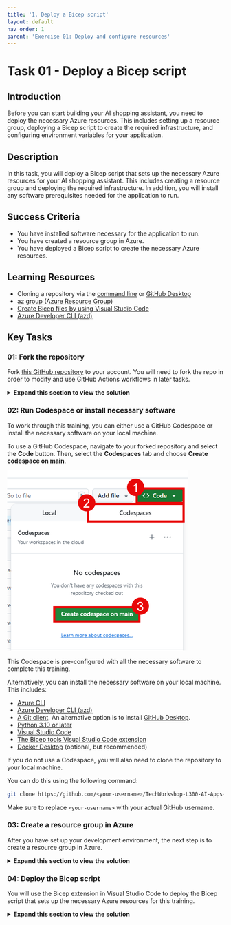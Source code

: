 ```yaml
---
title: '1. Deploy a Bicep script'
layout: default
nav_order: 1
parent: 'Exercise 01: Deploy and configure resources'
---
```


# Task 01 - Deploy a Bicep script

## Introduction

Before you can start building your AI shopping assistant, you need to deploy the necessary Azure resources. This includes setting up a resource group, deploying a Bicep script to create the required infrastructure, and configuring environment variables for your application.

## Description

In this task, you will deploy a Bicep script that sets up the necessary Azure resources for your AI shopping assistant. This includes creating a resource group and deploying the required infrastructure. In addition, you will install any software prerequisites needed for the application to run.

## Success Criteria

- You have installed software necessary for the application to run.
- You have created a resource group in Azure.
- You have deployed a Bicep script to create the necessary Azure resources.

## Learning Resources

- Cloning a repository via the [command line](https://docs.github.com/en/github/creating-cloning-and-archiving-repositories/cloning-a-repository) or [GitHub Desktop](https://docs.github.com/en/desktop/contributing-and-collaborating-using-github-desktop/cloning-a-repository-from-github-to-github-desktop)
- [az group (Azure Resource Group)](https://learn.microsoft.com/cli/azure/group?view=azure-cli-latest)
- [Create Bicep files by using Visual Studio Code](https://learn.microsoft.com/azure/azure-resource-manager/bicep/visual-studio-code?tabs=CLI)
- [Azure Developer CLI (azd)](https://learn.microsoft.com/azure/developer/azure-developer-cli/overview?tabs=linux)

## Key Tasks

### 01: Fork the repository

Fork [this GitHub repository](https://github.com/microsoft/TechWorkshop-L300-AI-Apps-and-Agents) to your account. You will need to fork the repo in order to modify and use GitHub Actions workflows in later tasks.

<details markdown="block">
<summary><strong>Expand this section to view the solution</strong></summary>

In order to fork this repository, make sure that you are signed in to GitHub with the account you would like to use. Then, select the **Fork** button.

![Fork the GitHub repository](../../media/Solution/0101_Fork1.png)

On the next page, select your account as the Owner and leave the repository name alone. Then, select **Create fork** to complete the process.

![Complete the process of forking the GitHub repository](../../media/Solution/0101_Fork2.png)

</details>

### 02: Run Codespace or install necessary software

To work through this training, you can either use a GitHub Codespace or install the necessary software on your local machine.

To use a GitHub Codespace, navigate to your forked repository and select the **Code** button. Then, select the **Codespaces** tab and choose **Create codespace on main**.

![Create a GitHub Codespace](../../media/Solution/0101_Codespaces1.png)

This Codespace is pre-configured with all the necessary software to complete this training.

Alternatively, you can install the necessary software on your local machine. This includes:

- [Azure CLI](https://learn.microsoft.com/cli/azure/install-azure-cli)
- [Azure Developer CLI (azd)](https://learn.microsoft.com/azure/developer/azure-developer-cli/install-azd)
- [A Git client](https://git-scm.com/download/). An alternative option is to install [GitHub Desktop](https://desktop.github.com/).
- [Python 3.10 or later](https://www.python.org/downloads/)
- [Visual Studio Code](https://code.visualstudio.com/download)
- [The Bicep tools Visual Studio Code extension](https://marketplace.visualstudio.com/items?itemName=ms-azuretools.vscode-bicep)
- [Docker Desktop](https://www.docker.com/products/docker-desktop/) (optional, but recommended)

If you do not use a Codespace, you will also need to clone the repository to your local machine.

You can do this using the following command:

```bash
git clone https://github.com/<your-username>/TechWorkshop-L300-AI-Apps-and-Agents.git
```

Make sure to replace `<your-username>` with your actual GitHub username.

### 03: Create a resource group in Azure

After you have set up your development environment, the next step is to create a resource group in Azure.

<details markdown="block">
<summary><strong>Expand this section to view the solution</strong></summary>

You can do this using the following command in the Azure CLI, assuming you are logged in and have selected the correct subscription:

```bash
az group create --name techworkshop-l300-ai-agents --location eastus2
```

Alternatively, you may choose to do this from [the Azure portal](https://portal.azure.com/). In the search bar at the top, search for and select **Resource groups**. Then, select the **+ Create** button to create a new resource group. Choose your subscription and give the resource group a name such as `techworkshop-l300-ai-agents`.

Make sure to choose from one of the following regions for the resource group location:

- East US 2
- Sweden Central
- France Central
- Switzerland West

The reason for this is that certain Azure services used in this training are currently only available in these regions.

</details>

### 04: Deploy the Bicep script

You will use the Bicep extension in Visual Studio Code to deploy the Bicep script that sets up the necessary Azure resources for this training.

<details markdown="block">
<summary><strong>Expand this section to view the solution</strong></summary>

Open Visual Studio Code and select **File > Open Folder**. Then, navigate to the location where you cloned the repository and open that folder. Then, strike `Ctrl+Shift+P` (or `Cmd+Shift+P` on macOS) to open the command palette. In the command palette, type `Bicep: Deploy Bicep File` and select that option.

![Deploy a Bicep file from Visual Studio Code.](../../media/Solution/0101_Bicep1.png)

Choose the file `src/infra/DeployAzureResources.bicep` from the file dialog.

![Select the DeployAzureResources Bicep script for deployment.](../../media/Solution/0101_Bicep2.png)

You may be prompted to sign into your Azure account. If so, follow the prompts to complete the sign-in process. Then, strike `Enter` to accept the default deployment name.

![Keep the default deployment name.](../../media/Solution/0101_Bicep3.png)

After that, you will need to select the subscription and resource group where you would like to deploy the resources. Choose the same resource group that you created in the previous step.

![Choose the subscription and resource group that you have created for this training.](../../media/Solution/0101_Bicep4.png)

Finally, you will be prompted for a parameter file. Select **None** to proceed without a parameter file.

![Select None for the parameter file.](../../media/Solution/0101_Bicep5.png)

In the console window, you will find a link to the deployment in the Azure portal. You can select this link to monitor the progress of the deployment.

![Monitor the progress of the deployment in the Azure portal.](../../media/Solution/0101_Bicep6.png)

</details>
